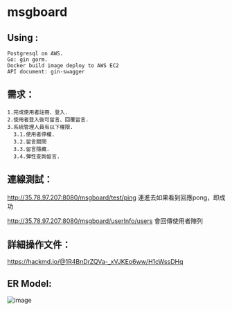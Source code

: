 # msgboard

Using :  
---
    Postgresql on AWS. 
    Go: gin gorm. 
    Docker build image deploy to AWS EC2
    API document: gin-swagger 
需求：
---  

    1.完成使用者註冊、登入. 
    2.使用者登入後可留言、回覆留言. 
    3.系統管理人員有以下權限. 
      3.1.使用者停權.
      3.2.留言關閉  
      3.3.留言隱藏. 
      3.4.彈性查詢留言. 
連線測試：
---
  http://35.78.97.207:8080/msgboard/test/ping
  連進去如果看到回應pong，即成功
  
  http://35.78.97.207:8080/msgboard/userInfo/users
  會回傳使用者陣列
  
詳細操作文件：
---
  https://hackmd.io/@1R4BnDrZQVa-_xVJKEo6ww/H1cWssDHq

ER Model:
---
  
  ![image](https://user-images.githubusercontent.com/99722169/163770785-2a98defd-091d-45af-90dc-a8fffbd39e24.png)

